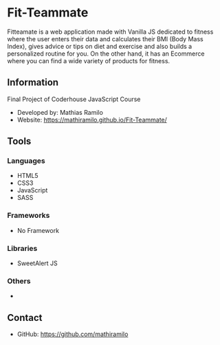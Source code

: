 # Fit-Teammate
Fitteamate is a web application made with Vanilla JS dedicated to fitness where the user enters their data and calculates their BMI (Body Mass Index), gives advice or tips on diet and exercise and also builds a personalized routine for you. On the other hand, it has an Ecommerce where you can find a wide variety of products for fitness.
## Information
Final Project of Coderhouse JavaScript Course
* Developed by: Mathias Ramilo
* Website: https://mathiramilo.github.io/Fit-Teammate/
## Tools
### Languages
* HTML5
* CSS3
* JavaScript
* SASS
### Frameworks
* No Framework
### Libraries
* SweetAlert JS
### Others
*
## Contact
* GitHub: https://github.com/mathiramilo
